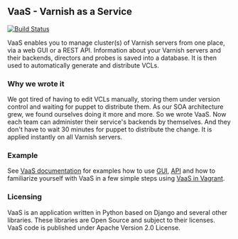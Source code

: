 VaaS - Varnish as a Service
---------------------------

[![Build Status](https://travis-ci.org/allegro/vaas.png?branch=master)](http://travis-ci.org/allegro/vaas)

VaaS enables you to manage cluster(s) of Varnish servers from one place, via a web GUI or a REST API. Information about 
your Varnish servers and their backends, directors and probes is saved into a database. It is then used to automatically 
generate and distribute VCLs.

### Why we wrote it
We got tired of having to edit VCLs manually, storing them under version control and waiting for puppet to distribute 
them. As our SOA architecture grew, we found ourselves doing it more and more. So we wrote VaaS. Now each team can 
administer their service's backends by themselves. And they don't have to wait 30 minutes for puppet to distribute the 
change. It is applied instantly on all Varnish servers.

### Example
See [VaaS documentation](http://vaas.readthedocs.org/en/latest/) for examples how to use 
[GUI](http://vaas.readthedocs.org/en/latest/documentation/gui/), 
[API](http://vaas.readthedocs.org/en/latest/documentation/api/) and how to familiarize yourself with VaaS in 
a few simple steps using [VaaS in Vagrant](http://vaas.readthedocs.org/en/latest/quick-start/vagrant/). 

### Licensing
VaaS is an application written in Python based on Django and several other libraries. These libraries are Open Source 
and subject to their licenses. VaaS code is published under Apache Version 2.0 License.
